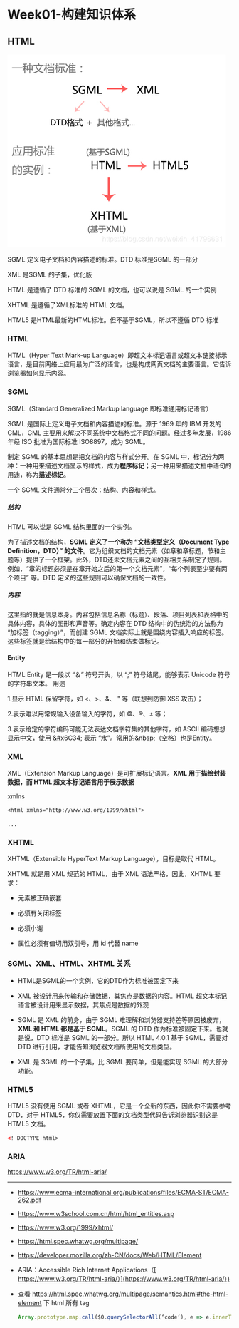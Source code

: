 # Week01-构建知识体系

## HTML

![20190418114107685](./NOTE.assets/20190418114107685.jpg)

SGML 定义电子文档和内容描述的标准。DTD 标准是SGML 的一部分

XML 是SGML 的子集，优化版

   HTML 是遵循了 DTD 标准的 SGML 的文档，也可以说是 SGML 的一个实例

   XHTML 是遵循了XML标准的 HTML 文档。

   HTML5 是HTML最新的HTML标准。但不基于SGML，所以不遵循 DTD 标准

### HTML

HTML（Hyper Text Mark-up Language）即超文本标记语言或超文本链接标示语言，是目前网络上应用最为广泛的语言，也是构成网页文档的主要语言。它告诉浏览器如何显示内容。

### SGML

SGML（Standard Generalized Markup language 即标准通用标记语言）

SGML 是国际上定义电子文档和内容描述的标准。源于 1969 年的 IBM 开发的 GML，GML 主要用来解决不同系统中文档格式不同的问题。经过多年发展，1986 年经 ISO 批准为国际标准 ISO8897，成为 SGML。

制定 SGML 的基本思想是把文档的内容与样式分开。在 SGML 中，标记分为两种：一种用来描述文档显示的样式，成为**程序标记**；另一种用来描述文档中语句的用途，称为**描述标记**。

一个 SGML 文件通常分三个层次：结构、内容和样式。

##### 结构

HTML 可以说是 SGML 结构里面的一个实例。

为了描述文档的结构，**SGML 定义了一个称为 “文档类型定义（Document Type Definition，DTD）” 的文件**。它为组织文档的文档元素（如章和章标题，节和主题等）提供了一个框架。此外，DTD还未文档元素之间的互相关系制定了规则。例如，“章的标题必须是在章开始之后的第一个文档元素”，“每个列表至少要有两个项目” 等。DTD 定义的这些规则可以确保文档的一致性。

##### 内容

这里指的就是信息本身。内容包括信息名称（标题）、段落、项目列表和表格中的具体内容，具体的图形和声音等。确定内容在 DTD 结构中的伪统治的方法称为 “加标签（tagging）”，而创建 SGML 文档实际上就是围绕内容插入响应的标签。这些标签就是给结构中的每一部分的开始和结束做标记。

#### Entity

HTML Entity 是一段以 “＆” 符号开头，以 “;” 符号结尾，能够表示 Unicode 符号的字符串文本。 用途 

1.显示 HTML 保留字符，如 &lt;、&gt;、&amp;、 &#34; 等（联想到防御 XSS 攻击）； 

2.表示难以用常规输入设备输入的字符，如 ©、®、± 等； 

3.表示给定的字符编码可能无法表达文档字符集的其他字符，如 ASCII 编码想想显示中文，使用 &amp;#x6C34; 表示 “水”。常用的&amp;nbsp;（空格）也是Entity。

### XML

XML（Extension Markup Language）是可扩展标记语言。**XML 用于描绘封装数据，而 HTML 超文本标记语言用于展示数据**

xmlns

```
<html xmlns="http://www.w3.org/1999/xhtml">

...
```

### XHTML

XHTML（Extensible HyperText Markup Language），目标是取代 HTML。

XHTML 就是用 XML 规范的 HTML，由于 XML 语法严格，因此，XHTML 要求：

* 元素被正确嵌套

* 必须有关闭标签

* 必须小谢

* 属性必须有值切用双引号，用 id 代替 name

  

### SGML、XML、HTML、XHTML 关系

* HTML是SGML的一个实例，它的DTD作为标准被固定下来
* XML 被设计用来传输和存储数据，其焦点是数据的内容。HTML 超文本标记语言被设计用来显示数据，其焦点是数据的外观

* SGML 是 XML 的前身，由于 SGML 难理解和浏览器支持差等原因被废弃，**XML 和 HTML 都是基于 SGML**。SGML 的 DTD 作为标准被固定下来。也就是说，DTD 标准是 SGML 的一部分。所以 HTML 4.0.1 基于 SGML，需要对 DTD 进行引用，才能告知浏览器文档所使用的文档类型。
* XML 是 SGML 的一个子集，比 SGML 要简单，但是能实现 SGML 的大部分功能。



### HTML5

HTML5 没有使用 SGML 或者 XHTML，它是一个全新的东西，因此你不需要参考 DTD，对于 HTML5，你仅需要放置下面的文档类型代码告诉浏览器识别这是 HTML5 文档。

```html
<! DOCTYPE html>
```

### ARIA

https://www.w3.org/TR/html-aria/

-----

* https://www.ecma-international.org/publications/files/ECMA-ST/ECMA-262.pdf

* https://www.w3school.com.cn/html/html_entities.asp

* https://www.w3.org/1999/xhtml/

* https://html.spec.whatwg.org/multipage/

* https://developer.mozilla.org/zh-CN/docs/Web/HTML/Element

* ARIA：Accessible Rich Internet Applications（[ https://www.w3.org/TR/html-aria/）](https://www.w3.org/TR/html-aria/）)

* 查看 https://html.spec.whatwg.org/multipage/semantics.html#the-html-element 下 html 所有 tag

  ```javascript
  Array.prototype.map.call($0.querySelectorAll(‘code’), e => e.innerText).join(’\n’)
  ```

  

